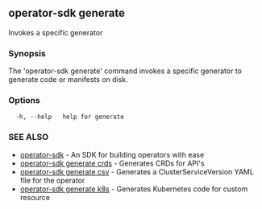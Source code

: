 ## operator-sdk generate

Invokes a specific generator

### Synopsis

The 'operator-sdk generate' command invokes a specific generator to generate
code or manifests on disk.

### Options

```
  -h, --help   help for generate
```

### SEE ALSO

* [operator-sdk](operator-sdk.md)	 - An SDK for building operators with ease
* [operator-sdk generate crds](operator-sdk_generate_crds.md)	 - Generates CRDs for API's
* [operator-sdk generate csv](operator-sdk_generate_csv.md)	 - Generates a ClusterServiceVersion YAML file for the operator
* [operator-sdk generate k8s](operator-sdk_generate_k8s.md)	 - Generates Kubernetes code for custom resource

